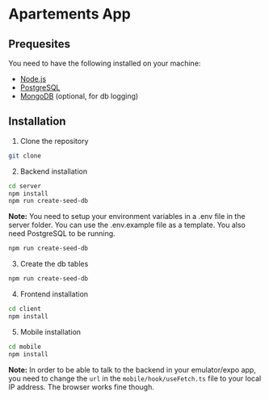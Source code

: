 # Apartements App

## Prequesites

You need to have the following installed on your machine:

- [Node.js](http://nodejs.org/)
- [PostgreSQL](https://www.postgresql.org/)
- [MongoDB](https://www.mongodb.com/) (optional, for db logging)

## Installation

1. Clone the repository

```sh
git clone
```

2. Backend installation

```sh
cd server
npm install
npm run create-seed-db
```

**Note:** You need to setup your environment variables in a .env file in the server folder. You can use the .env.example file as a template. You also need PostgreSQL to be running.

```sh
npm run create-seed-db
```

3. Create the db tables

```sh
npm run create-seed-db
```

4. Frontend installation

```sh
cd client
npm install
```

5. Mobile installation

```sh
cd mobile
npm install
```

**Note:** In order to be able to talk to the backend in your emulator/expo app, you need to change the `url` in the `mobile/hook/useFetch.ts` file to your local IP address. The browser works fine though.
